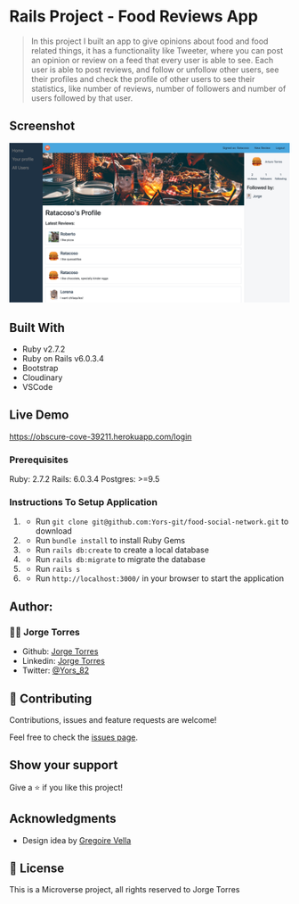# Rails Project - Food Reviews App 

>  In this project I built an app to give opinions about food and food related things, it has a functionality like Tweeter, where you can post an opinion or review on a feed that every user is able to see. Each user is able to post reviews, and follow or unfollow other users, see their profiles and check the profile of other users to see their statistics, like number of reviews, number of followers and number of users followed by that user.
## Screenshot

![img](./app/assets/images/Screenshot.png)

## Built With

- Ruby v2.7.2
- Ruby on Rails v6.0.3.4
- Bootstrap
- Cloudinary
- VSCode

## Live Demo

https://obscure-cove-39211.herokuapp.com/login

### Prerequisites

Ruby: 2.7.2
Rails: 6.0.3.4
Postgres: >=9.5

### Instructions To Setup Application

1. - Run `git clone git@github.com:Yors-git/food-social-network.git` to download 
4. - Run `bundle install` to install Ruby Gems
6. - Run `rails db:create` to create a local database
7. - Run `rails db:migrate` to migrate the database
8. - Run `rails s`
8. - Run `http://localhost:3000/` in your browser to start the application


## Author:

### 👨‍💻 Jorge Torres

- Github: [Jorge Torres](https://github.com/Yors-git)
- Linkedin: [Jorge Torres](https://www.linkedin.com/in/jtbribiesca/)
- Twitter: [@Yors_82](https://twitter.com/Yors_82)

## 🤝 Contributing

Contributions, issues and feature requests are welcome!

Feel free to check the [issues page](issues/).

## Show your support

Give a ⭐️ if you like this project!

## Acknowledgments

- Design idea by [Gregoire Vella](https://www.behance.net/gregoirevella)

## 📝 License

This is a Microverse project, all rights reserved to Jorge Torres
